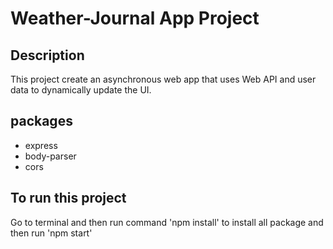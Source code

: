 # Weather-Journal App Project

## Description

This project create an asynchronous web app that uses Web API and user data to dynamically update the UI.

## packages

- express
- body-parser
- cors

## To run this project

Go to terminal and then run command 'npm install' to install all package and then run 'npm start'
